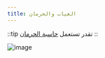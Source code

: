 ```yaml
---
title: الغياب والحرمان
---
```


::tip
تقدر تستعمل [حاسبة الحرمان](../../%D8%A7%D8%AF%D9%88%D8%A7%D8%AA/%D8%AD%D8%A7%D8%B3%D8%A8%D8%A9-%D8%A7%D9%84%D8%AD%D8%B1%D9%85%D8%A7%D9%86)
::

![image](https://github.com/user-attachments/assets/24cddaae-6fb3-4d4e-8472-55378d49ac00)

